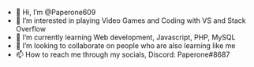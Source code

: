 - 👋 Hi, I’m @Paperone609
- 👀 I’m interested in playing Video Games and Coding with VS and Stack Overflow
- 🌱 I’m currently learning Web development, Javascript, PHP, MySQL
- 💞️ I’m looking to collaborate on people who are also learning like me
- 📫 How to reach me through my socials, Discord: Paperone#8687

<!---
Paperone609/Paperone609 is a ✨ special ✨ repository because its `README.md` (this file) appears on your GitHub profile.
You can click the Preview link to take a look at your changes.
--->
